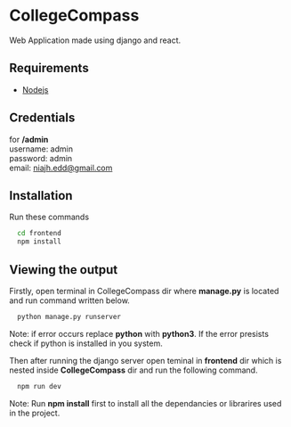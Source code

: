 # CollegeCompass

Web Application made using django and react.

## Requirements

- [Nodejs](https://nodejs.org/en)

## Credentials

for **/admin**\
username: admin\
password: admin\
email: niajh.edd@gmail.com

## Installation

Run these commands

```bash
  cd frontend
  npm install

```

## Viewing the output

Firstly, open terminal in CollegeCompass dir where **manage.py** is located and run command written below.

```bash
  python manage.py runserver
```

Note: if error occurs replace **python** with **python3**. If the error presists check if python is installed in you system.

Then after running the django server open teminal in **frontend** dir which is nested inside
**CollegeCompass** dir and run the following command.

```bash
  npm run dev
```

Note: Run **npm install** first to install all the dependancies or librarires used in the project.

